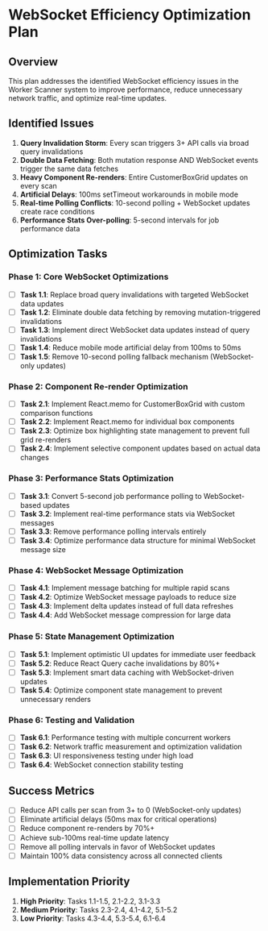 
# WebSocket Efficiency Optimization Plan

## Overview
This plan addresses the identified WebSocket efficiency issues in the Worker Scanner system to improve performance, reduce unnecessary network traffic, and optimize real-time updates.

## Identified Issues
1. **Query Invalidation Storm**: Every scan triggers 3+ API calls via broad query invalidations
2. **Double Data Fetching**: Both mutation response AND WebSocket events trigger the same data fetches
3. **Heavy Component Re-renders**: Entire CustomerBoxGrid updates on every scan
4. **Artificial Delays**: 100ms setTimeout workarounds in mobile mode
5. **Real-time Polling Conflicts**: 10-second polling + WebSocket updates create race conditions
6. **Performance Stats Over-polling**: 5-second intervals for job performance data

## Optimization Tasks

### Phase 1: Core WebSocket Optimizations
- [ ] **Task 1.1**: Replace broad query invalidations with targeted WebSocket data updates
- [ ] **Task 1.2**: Eliminate double data fetching by removing mutation-triggered invalidations
- [ ] **Task 1.3**: Implement direct WebSocket data updates instead of query invalidations
- [ ] **Task 1.4**: Reduce mobile mode artificial delay from 100ms to 50ms
- [ ] **Task 1.5**: Remove 10-second polling fallback mechanism (WebSocket-only updates)

### Phase 2: Component Re-render Optimization
- [ ] **Task 2.1**: Implement React.memo for CustomerBoxGrid with custom comparison functions
- [ ] **Task 2.2**: Implement React.memo for individual box components
- [ ] **Task 2.3**: Optimize box highlighting state management to prevent full grid re-renders
- [ ] **Task 2.4**: Implement selective component updates based on actual data changes

### Phase 3: Performance Stats Optimization
- [ ] **Task 3.1**: Convert 5-second job performance polling to WebSocket-based updates
- [ ] **Task 3.2**: Implement real-time performance stats via WebSocket messages
- [ ] **Task 3.3**: Remove performance polling intervals entirely
- [ ] **Task 3.4**: Optimize performance data structure for minimal WebSocket message size

### Phase 4: WebSocket Message Optimization
- [ ] **Task 4.1**: Implement message batching for multiple rapid scans
- [ ] **Task 4.2**: Optimize WebSocket message payloads to reduce size
- [ ] **Task 4.3**: Implement delta updates instead of full data refreshes
- [ ] **Task 4.4**: Add WebSocket message compression for large data

### Phase 5: State Management Optimization
- [ ] **Task 5.1**: Implement optimistic UI updates for immediate user feedback
- [ ] **Task 5.2**: Reduce React Query cache invalidations by 80%+
- [ ] **Task 5.3**: Implement smart data caching with WebSocket-driven updates
- [ ] **Task 5.4**: Optimize component state management to prevent unnecessary renders

### Phase 6: Testing and Validation
- [ ] **Task 6.1**: Performance testing with multiple concurrent workers
- [ ] **Task 6.2**: Network traffic measurement and optimization validation
- [ ] **Task 6.3**: UI responsiveness testing under high load
- [ ] **Task 6.4**: WebSocket connection stability testing

## Success Metrics
- [ ] Reduce API calls per scan from 3+ to 0 (WebSocket-only updates)
- [ ] Eliminate artificial delays (50ms max for critical operations)
- [ ] Reduce component re-renders by 70%+
- [ ] Achieve sub-100ms real-time update latency
- [ ] Remove all polling intervals in favor of WebSocket updates
- [ ] Maintain 100% data consistency across all connected clients

## Implementation Priority
1. **High Priority**: Tasks 1.1-1.5, 2.1-2.2, 3.1-3.3
2. **Medium Priority**: Tasks 2.3-2.4, 4.1-4.2, 5.1-5.2
3. **Low Priority**: Tasks 4.3-4.4, 5.3-5.4, 6.1-6.4
